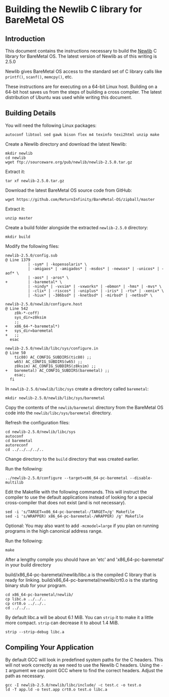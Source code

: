 Building the Newlib C library for BareMetal OS
==============================================

Introduction
------------

This document contains the instructions necessary to build the [Newlib](http://sourceware.org/newlib/) C library for BareMetal OS. The latest version of Newlib as of this writing is 2.5.0

Newlib gives BareMetal OS access to the standard set of C library calls like `printf()`, `scanf()`, `memcpy()`, etc.

These instructions are for executing on a 64-bit Linux host. Building on a 64-bit host saves us from the steps of building a cross compiler. The latest distribution of Ubuntu was used while writing this document.


Building Details
----------------

You will need the following Linux packages:

	autoconf libtool sed gawk bison flex m4 texinfo texi2html unzip make

Create a Newlib directory and download the latest Newlib:

	mkdir newlib
	cd newlib
	wget ftp://sourceware.org/pub/newlib/newlib-2.5.0.tar.gz

Extract it:

	tar xf newlib-2.5.0.tar.gz

Download the latest BareMetal OS source code from GitHub:

	wget https://github.com/ReturnInfinity/BareMetal-OS/zipball/master

Extract it:

	unzip master

Create a build folder alongside the extracted `newlib-2.5.0` directory:

	mkdir build

Modify the following files:

	newlib-2.5.0/config.sub
	@ Line 1379
	  	      | -sym* | -kopensolaris* \
	  	      | -amigaos* | -amigados* | -msdos* | -newsos* | -unicos* | -aof* \
	  	      | -aos* | -aros* \
	+ 	      | -baremetal* \
	  	      | -nindy* | -vxsim* | -vxworks* | -ebmon* | -hms* | -mvs* \
	  	      | -clix* | -riscos* | -uniplus* | -iris* | -rtu* | -xenix* \
	  	      | -hiux* | -386bsd* | -knetbsd* | -mirbsd* | -netbsd* \
	
	newlib-2.5.0/newlib/configure.host
	@ Line 542
	    z8k-*-coff)
	  	sys_dir=z8ksim
	  	;;
	+   x86_64-*-baremetal*)
	+ 	sys_dir=baremetal
	+ 	;;
	  esac
	
	newlib-2.5.0/newlib/libc/sys/configure.in
	@ Line 50
	  	tic80) AC_CONFIG_SUBDIRS(tic80) ;;
	  	w65) AC_CONFIG_SUBDIRS(w65) ;;
	  	z8ksim) AC_CONFIG_SUBDIRS(z8ksim) ;;
	+ 	baremetal) AC_CONFIG_SUBDIRS(baremetal) ;;
	    esac;
	  fi

In `newlib-2.5.0/newlib/libc/sys` create a directory called `baremetal`:

	mkdir newlib-2.5.0/newlib/libc/sys/baremetal

Copy the contents of the `newlib/baremetal` directory from the BareMetal OS code into the `newlib/libc/sys/baremetal` directory.

Refresh the configuration files:

	cd newlib-2.5.0/newlib/libc/sys
	autoconf
	cd baremetal
	autoreconf
	cd ../../../../..

Change directory to the `build` directory that was created earlier.

Run the following:

	../newlib-2.5.0/configure --target=x86_64-pc-baremetal --disable-multilib

Edit the Makefile with the following commands. This will instruct the compiler to use the default applications instead of looking for a special cross-compiler that does not exist (and is not necessary).

	sed -i 's/TARGET=x86_64-pc-baremetal-/TARGET=/g' Makefile
	sed -i 's/WRAPPER) x86_64-pc-baremetal-/WRAPPER) /g' Makefile

Optional: You may also want to add `-mcmodel=large` if you plan on running programs in the high canonical address range.

Run the following:

	make

After a lengthy compile you should have an 'etc' and 'x86_64-pc-baremetal' in your build directory

build/x86_64-pc-baremetal/newlib/libc.a is the compiled C library that is ready for linking. build/x86_64-pc-baremetal/newlib/crt0.o is the starting binary stub for your program.

	cd x86_64-pc-baremetal/newlib/
	cp libc.a ../../..
	cp crt0.o ../../..
	cd ../../..

By default libc.a will be about 6.1 MiB. You can `strip` it to make it a little more compact. `strip` can decrease it to about 1.4 MiB.

	strip --strip-debug libc.a

Compiling Your Application
--------------------------

By default GCC will look in predefined system paths for the C headers. This will not work correctly as we need to use the Newlib C headers. Using the `-I` argument we can point GCC where to find the correct headers. Adjust the path as necessary.

	gcc -I newlib-2.5.0/newlib/libc/include/ -c test.c -o test.o
	ld -T app.ld -o test.app crt0.o test.o libc.a
